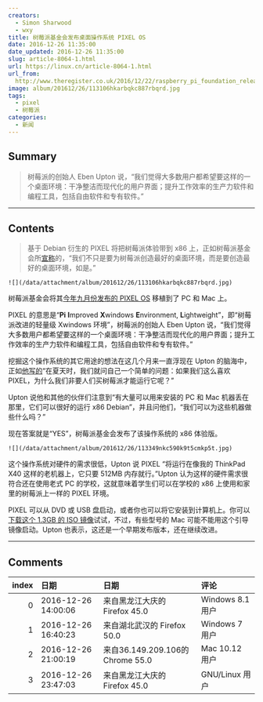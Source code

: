 ```yaml
---
creators:
  - Simon Sharwood
  - wxy
title: 树莓派基金会发布桌面操作系统 PIXEL OS
date: 2016-12-26 11:35:00
date_updated: 2016-12-26 11:35:00
slug: article-8064-1.html
url: https://linux.cn/article-8064-1.html
url_from: 
  http://www.theregister.co.uk/2016/12/22/raspberry_pi_foundation_releases_operating_system_for_pcs_macs/
image: album/201612/26/113106hkarbqkc887rbqrd.jpg
tags:
  - pixel
  - 树莓派
categories:
  - 新闻
---
```


## Summary

> 树莓派的创始人 Eben Upton 说，“我们觉得大多数用户都希望要这样的一个桌面环境：干净整洁而现代化的用户界面；提升工作效率的生产力软件和编程工具，包括自由软件和专有软件。”

***

<!-- more -->

## Contents

> 
> 基于 Debian 衍生的 PIXEL 将把树莓派体验带到 x86 上，正如树莓派基金会所[宣称](https://www.raspberrypi.org/blog/pixel-pc-mac/)的，“我们不只是要为树莓派创造最好的桌面环境，而是要创造最好的桌面环境，如是。”
> 
> 
> 

`![](/data/attachment/album/201612/26/113106hkarbqkc887rbqrd.jpg)`

树莓派基金会将其[今年九月份发布的 PIXEL OS](http://www.theregister.co.uk/2016/09/28/raspberry_pi_adds_pixel_eye_candy_to_desktop_to_please_users/) 移植到了 PC 和 Mac 上。

PIXEL 的意思是“**Pi** **I**mproved **X**windows **E**nvironment, **L**ightweight”，即“树莓派改进的轻量级 Xwindows 环境”，树莓派的创始人 Eben Upton 说，“我们觉得大多数用户都希望要这样的一个桌面环境：干净整洁而现代化的用户界面；提升工作效率的生产力软件和编程工具，包括自由软件和专有软件。”

挖掘这个操作系统的其它用途的想法在这几个月来一直浮现在 Upton 的脑海中，正如[他写的](https://www.raspberrypi.org/blog/pixel-pc-mac/)“在夏天时，我们就问自己一个简单的问题：如果我们这么喜欢 PIXEL，为什么我们非要人们买树莓派才能运行它呢？”

Upton 说他和其他的伙伴们注意到“有大量可以用来安装的 PC 和 Mac 机器丢在那里，它们可以很好的运行 x86 Debian”，并且问他们，“我们可以为这些机器做些什么吗？”

现在答案就是“YES”，树莓派基金会发布了该操作系统的 x86 体验版。

`![](/data/attachment/album/201612/26/113349nkc590k9t5cmkp5t.jpg)`

这个操作系统对硬件的需求很低，Upton 说 PIXEL “将运行在像我的 ThinkPad X40 这样的老机器上，它只要 512MB 内存就行。”Upton 认为这样的硬件需求很符合还在使用老式 PC 的学校，这就意味着学生们可以在学校的 x86 上使用和家里的树莓派上一样的 PIXEL 环境。

PIXEL 可以从 DVD 或 USB 盘启动，或者你也可以将它安装到计算机上。你可以[下载这个 1.3GB 的 ISO 镜像](http://downloads.raspberrypi.org/pixel_x86/images/pixel_x86-2016-12-13/2016-12-13-pixel-x86-jessie.iso)试试，不过，有些型号的 Mac 可能不能用这个引导镜像启动。Upton 也表示，这还是一个早期发布版本，还在继续改进。

***

## Comments

|   index | 日期                | 日期                                            | 评论                                         |
|--------:|:--------------------|:------------------------------------------------|:---------------------------------------------|
|       0 | 2016-12-26 14:00:06 | 来自黑龙江大庆的 Firefox 45.0|Windows 8.1 用户  | 这系统和xubuntu，lubuntu应该没多大差别吧？？ |
|       1 | 2016-12-26 16:40:23 | 来自湖北武汉的 Firefox 50.0|Windows 7 用户      | 又一个大轮子                                 |
|       2 | 2016-12-26 21:00:19 | 来自36.149.209.106的 Chrome 55.0|Mac 10.12 用户 | 这货比openwrt for pc厉害么？                 |
|       3 | 2016-12-26 23:47:03 | 来自黑龙江大庆的 Firefox 45.0|GNU/Linux 用户    | linux系统的发行版真是多如牛毛啊。。          |
